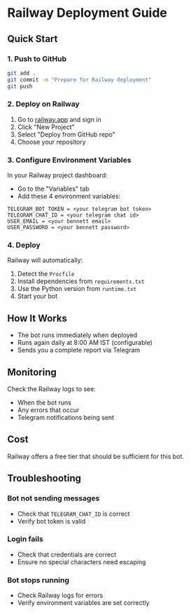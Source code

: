 # Railway Deployment Guide

## Quick Start

### 1. Push to GitHub
```bash
git add .
git commit -m "Prepare for Railway deployment"
git push
```

### 2. Deploy on Railway

1. Go to [railway.app](https://railway.app) and sign in
2. Click "New Project"
3. Select "Deploy from GitHub repo"
4. Choose your repository

### 3. Configure Environment Variables

In your Railway project dashboard:
- Go to the "Variables" tab
- Add these 4 environment variables:

```
TELEGRAM_BOT_TOKEN = <your telegram bot token>
TELEGRAM_CHAT_ID = <your telegram chat id>
USER_EMAIL = <your bennett email>
USER_PASSWORD = <your bennett password>
```

### 4. Deploy

Railway will automatically:
1. Detect the `Procfile`
2. Install dependencies from `requirements.txt`
3. Use the Python version from `runtime.txt`
4. Start your bot

## How It Works

- The bot runs immediately when deployed
- Runs again daily at 8:00 AM IST (configurable)
- Sends you a complete report via Telegram

## Monitoring

Check the Railway logs to see:
- When the bot runs
- Any errors that occur
- Telegram notifications being sent

## Cost

Railway offers a free tier that should be sufficient for this bot.

## Troubleshooting

### Bot not sending messages
- Check that `TELEGRAM_CHAT_ID` is correct
- Verify bot token is valid

### Login fails
- Check that credentials are correct
- Ensure no special characters need escaping

### Bot stops running
- Check Railway logs for errors
- Verify environment variables are set correctly

